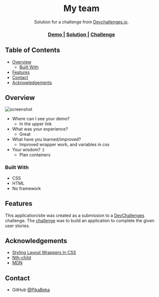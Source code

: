 <!-- Please update value in the {}  -->

<h1 align="center">My team</h1>

<div align="center">
   Solution for a challenge from  <a href="http://devchallenges.io" target="_blank">Devchallenges.io</a>.
</div>

<div align="center">
  <h3>
    <a href="https://https://my-team-page-b3ed4.web.app/}">
      Demo
    </a>
    <span> | </span>
    <a href="https://github.com/PikaBeka/DevChallenges/edit/master/my-team-page-master">
      Solution
    </a>
    <span> | </span>
    <a href="https://devchallenges.io/challenges/hhmesazsqgKXrTkYkt0U">
      Challenge
    </a>
  </h3>
</div>

<!-- TABLE OF CONTENTS -->

## Table of Contents

- [Overview](#overview)
  - [Built With](#built-with)
- [Features](#features)
- [Contact](#contact)
- [Acknowledgements](#acknowledgements)

<!-- OVERVIEW -->

## Overview

![screenshot](https://user-images.githubusercontent.com/16707738/92399059-5716eb00-f132-11ea-8b14-bcacdc8ec97b.png)

- Where can I see your demo?
   - In the upper link
- What was your experience?
   - Great
- What have you learned/improved?
   - Improved wrapper work, and variables in css
- Your wisdom? :)
   - Plan containers

### Built With

<!-- This section should list any major frameworks that you built your project using. Here are a few examples.-->

- CSS
- HTML
- No framework

## Features

<!-- List the features of your application or follow the template. Don't share the figma file here :) -->

This application/site was created as a submission to a [DevChallenges](https://devchallenges.io/challenges) challenge. The [challenge](https://devchallenges.io/challenges/hhmesazsqgKXrTkYkt0U) was to build an application to complete the given user stories.


## Acknowledgements

<!-- This section should list any articles or add-ons/plugins that helps you to complete the project. This is optional but it will help you in the future. For exmpale -->

- [Styling Layout Wrappers In CSS](https://ishadeed.com/article/styling-wrappers-css/)
- [Nth-child](https://www.w3schools.com/cssref/sel_nth-child.asp)
- [MDN](https://developer.mozilla.org/en-US/docs/Web/CSS)

## Contact
- GitHub [@PikaBeka](https://github.com/PikaBeka/)

